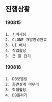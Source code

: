 ## 진행상황



#### 190815

```
1. 서버세팅
2. CLONE 개발환경완료
3. UI 배치
4. 작업할당
5. 큰 틀 잡기
```



#### 190818

```
1. DB모델링
2. 화면설계 마무리
3. 작업할당
4. DB올리기
```

